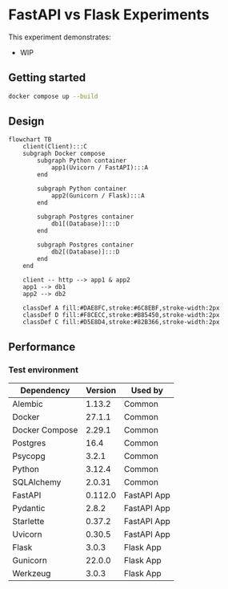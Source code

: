 # FastAPI vs Flask Experiments

This experiment demonstrates:

- WIP

## Getting started

```bash
docker compose up --build
```

## Design

```mermaid
flowchart TB
    client(Client):::C
    subgraph Docker compose
        subgraph Python container
            app1(Uvicorn / FastAPI):::A
        end

        subgraph Python container
            app2(Gunicorn / Flask):::A
        end
        
        subgraph Postgres container
            db1[(Database)]:::D
        end
        
        subgraph Postgres container
            db2[(Database)]:::D
        end
    end

    client -- http --> app1 & app2
    app1 --> db1
    app2 --> db2

    classDef A fill:#DAE8FC,stroke:#6C8EBF,stroke-width:2px
    classDef D fill:#F8CECC,stroke:#B85450,stroke-width:2px
    classDef C fill:#D5E8D4,stroke:#82B366,stroke-width:2px
```

## Performance

### Test environment

| Dependency     | Version | Used by     |
|----------------|---------|-------------|
| Alembic        | 1.13.2  | Common      |
| Docker         | 27.1.1  | Common      |
| Docker Compose | 2.29.1  | Common      |
| Postgres       | 16.4    | Common      |
| Psycopg        | 3.2.1   | Common      |
| Python         | 3.12.4  | Common      |
| SQLAlchemy     | 2.0.31  | Common      |
| FastAPI        | 0.112.0 | FastAPI App |
| Pydantic       | 2.8.2   | FastAPI App |
| Starlette      | 0.37.2  | FastAPI App |
| Uvicorn        | 0.30.5  | FastAPI App |
| Flask          | 3.0.3   | Flask App   |
| Gunicorn       | 22.0.0  | Flask App   |
| Werkzeug       | 3.0.3   | Flask App   |
